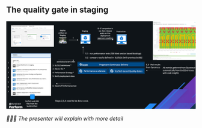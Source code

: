 ## The quality gate in staging


![Login Flow](../../../assets/images/cicd_env_2.png)


_🧑🏻‍🏫 The presenter will explain with more detail_